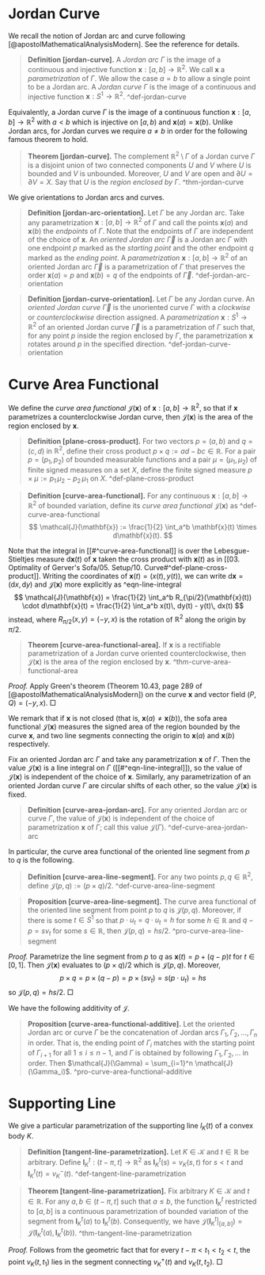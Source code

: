 # Jordan Curve

We recall the notion of Jordan arc and curve following [@apostolMathematicalAnalysisModern]. See the reference for details.

> __Definition [jordan-curve].__ A _Jordan arc_ $\Gamma$ is the image of a continuous and injective function $\mathbf{x} : [a, b] \to \mathbb{R}^2$. We call $\mathbf{x}$ a _parametrization_ of $\Gamma$. We allow the case $a=b$ to allow a single point to be a Jordan arc. A _Jordan curve_ $\Gamma$ is the image of a continuous and injective function $\mathbf{x} : S^1 \to \mathbb{R}^2$. ^def-jordan-curve

Equivalently, a Jordan curve $\Gamma$ is the image of a continuous function $\mathbf{x} : [a, b] \to \mathbb{R}^2$ with $a < b$ which is injective on $[a, b)$ and $\mathbf{x}(a) = \mathbf{x}(b)$. Unlike Jordan arcs, for Jordan curves we require $a \neq b$ in order for the following famous theorem to hold.

> __Theorem [jordan-curve].__ The complement $\mathbb{R}^2 \setminus \Gamma$ of a Jordan curve $\Gamma$ is a disjoint union of two connected components $U$ and $V$ where $U$ is bounded and $V$ is unbounded. Moreover, $U$ and $V$ are open and $\partial U = \partial V = X$. Say that $U$ is the _region enclosed by $\Gamma$_. ^thm-jordan-curve

We give orientations to Jordan arcs and curves.

> __Definition [jordan-arc-orientation].__ Let $\Gamma$ be any Jordan arc. Take any parametrization $\mathbf{x} : [a, b] \to \mathbb{R}^2$ of $\Gamma$ and call the points $\mathbf{x}(a)$ and $\mathbf{x}(b)$ the _endpoints_ of $\Gamma$. Note that the endpoints of $\Gamma$ are independent of the choice of $\mathbf{x}$. An _oriented Jordan arc_ $\overrightarrow{\Gamma}$ is a Jordan arc $\Gamma$ with one endpoint $p$ marked as the _starting point_ and the other endpoint $q$ marked as the _ending point_. A _parametrization_ $\mathbf{x} : [a, b]\to\mathbb{R}^2$ of an oriented Jordan arc $\overrightarrow{\Gamma}$ is a parametrization of $\Gamma$ that preserves the order $\mathbf{x}(a) = p$ and $\mathbf{x}(b) = q$ of the endpoints of $\overrightarrow{\Gamma}$. ^def-jordan-arc-orientation

> __Definition [jordan-curve-orientation].__ Let $\Gamma$ be any Jordan curve. An _oriented Jordan curve_ $\overrightarrow{\Gamma}$ is the unoriented curve $\Gamma$ with a _clockwise_ or _counterclockwise_ direction assigned. A _parametrization_ $\mathbf{x} : S^1 \to \mathbb{R}^2$ of an oriented Jordan curve $\overrightarrow{\Gamma}$ is a parametrization of $\Gamma$ such that, for any point $p$ inside the region enclosed by $\Gamma$, the parametrization $\mathbf{x}$ rotates around $p$ in the specified direction. ^def-jordan-curve-orientation

# Curve Area Functional

We define the _curve area functional_ $\mathcal{J}(\mathbf{x})$ of $\mathbf{x} : [a, b] \to \mathbb{R}^2$, so that if $\mathbf{x}$ parametrizes a counterclockwise Jordan curve, then $\mathcal{J}(\mathbf{x})$ is the area of the region enclosed by $\mathbf{x}$.

> __Definition [plane-cross-product].__ For two vectors $p = (a, b)$ and $q = (c, d)$ in $\mathbb{R}^2$, define their cross product $p \times q := ad - b c \in \mathbb{R}$. For a pair $p = (p_1, p_2)$ of bounded measurable functions and a pair $\mu = (\mu_1, \mu_2)$ of finite signed measures on a set $X$, define the finite signed measure $p \times \mu := p_1 \, \mu_2 - p_2 \, \mu_1$ on $X$. ^def-plane-cross-product

> __Definition [curve-area-functional].__ For any continuous $\mathbf{x} : [a, b] \to \mathbb{R}^2$ of bounded variation, define its _curve area functional_ $\mathcal{J}(\mathbf{x})$ as ^def-curve-area-functional
$$
\mathcal{J}(\mathbf{x}) := \frac{1}{2} \int_a^b \mathbf{x}(t) \times d\mathbf{x}(t).
$$

Note that the integral in [[#^curve-area-functional]] is over the Lebesgue-Stieltjes measure $\mathrm{d} \mathbf{x}(t)$ of $\mathbf{x}$ taken the cross product with $\mathbf{x}(t)$ as in [[03. Optimality of Gerver's Sofa/05. Setup/10. Curve#^def-plane-cross-product]]. Writing the coordinates of $\mathbf{x}(t) = (x(t), y(t))$, we can write $\mathrm{d} \mathbf{x} = (\mathrm{d} x, \mathrm{d} y)$ and $\mathcal{J}(\mathbf{x})$ more explicitly as ^eqn-line-integral
$$
\mathcal{J}(\mathbf{x}) = \frac{1}{2} \int_a^b R_{\pi/2}(\mathbf{x}(t)) \cdot d\mathbf{x}(t) = \frac{1}{2} \int_a^b x(t)\, dy(t) - y(t)\, dx(t)
$$
instead, where $R_{\pi/2}(x, y) = (-y, x)$ is the rotation of $\mathbb{R}^2$ along the origin by $\pi/2$.

> __Theorem [curve-area-functional-area].__ If $\mathbf{x}$ is a rectifiable parametrization of a Jordan curve oriented counterclockwise, then $\mathcal{J}(\mathbf{x})$ is the area of the region enclosed by $\mathbf{x}$. ^thm-curve-area-functional-area

_Proof._ Apply Green's theorem (Theorem 10.43, page 289 of [@apostolMathematicalAnalysisModern]) on the curve $\mathbf{x}$ and vector field $(P, Q) = (-y, x)$. □

We remark that if $\mathbf{x}$ is not closed (that is, $\mathbf{x}(a) \neq \mathbf{x}(b)$), the sofa area functional $\mathcal{J}(\mathbf{x})$ measures the signed area of the region bounded by the curve $\mathbf{x}$, and two line segments connecting the origin to $\mathbf{x}(a)$ and $\mathbf{x}(b)$ respectively.

Fix an oriented Jordan arc $\Gamma$ and take any parametrization $\mathbf{x}$ of $\Gamma$. Then the value $\mathcal{J}(\mathbf{x})$ is a line integral on $\Gamma$ ([[#^eqn-line-integral]]), so the value of $\mathcal{J}(\mathbf{x})$ is independent of the choice of $\mathbf{x}$. Similarly, any parametrization of an oriented Jordan curve $\Gamma$ are circular shifts of each other, so the value $\mathcal{J}(\mathbf{x})$ is fixed.

> __Definition [curve-area-jordan-arc].__ For any oriented Jordan arc or curve $\Gamma$, the value of $\mathcal{J}(\mathbf{x})$ is independent of the choice of parametrization $\mathbf{x}$ of $\Gamma$; call this value $\mathcal{J}(\Gamma)$. ^def-curve-area-jordan-arc

In particular, the curve area functional of the oriented line segment from $p$ to $q$ is the following.

> __Definition [curve-area-line-segment].__ For any two points $p, q \in \mathbb{R}^2$, define $\mathcal{J}(p, q) := (p \times q) / 2$. ^def-curve-area-line-segment

> __Proposition [curve-area-line-segment].__ The curve area functional of the oriented line segment from point $p$ to $q$ is $\mathcal{J}(p, q)$. Moreover, if there is some $t \in S^1$ so that $p \cdot u_t = q \cdot u_t = h$ for some $h \in \mathbb{R}$ and $q - p = s v_t$ for some $s \in \mathbb{R}$, then $\mathcal{J}(p, q) = hs/2$. ^pro-curve-area-line-segment

_Proof._ Parametrize the line segment from $p$ to $q$ as $\mathbf{x}(t) = p + (q - p) t$ for $t \in [0, 1]$. Then $\mathcal{J}(\mathbf{x})$ evaluates to $(p \times q) / 2$ which is $\mathcal{J}(p, q)$. Moreover,
$$
p \times q = p \times (q - p) = p \times (s v_t) = s (p \cdot u_t) = hs
$$
so $\mathcal{J}(p, q) = hs/2$. □

We have the following additivity of $\mathcal{J}$.

> __Proposition [curve-area-functional-additive].__ Let the oriented Jordan arc or curve $\Gamma$ be the concatenation of Jordan arcs $\Gamma_1, \Gamma_2, \dots, \Gamma_n$ in order. That is, the ending point of $\Gamma_{i}$ matches with the starting point of $\Gamma_{i+1}$ for all $1 \leq i \leq n - 1$, and $\Gamma$ is obtained by following $\Gamma_1, \Gamma_2, \dots$ in order. Then $\mathcal{J}(\Gamma) = \sum_{i=1}^n \mathcal{J}(\Gamma_i)$. ^pro-curve-area-functional-additive

# Supporting Line

We give a particular parametrization of the supporting line $l_K(t)$ of a convex body $K$.

> __Definition [tangent-line-parametrization].__ Let $K \in \mathcal{K}$ and $t \in \mathbb{R}$ be arbitrary. Define $\mathbf{l}^t_K : (t - \pi, t] \to \mathbb{R}^2$ as $\mathbf{l}^t_K(s) = v_K(s, t)$ for $s < t$ and $\mathbf{l}^t_K(t) = v_K^-(t)$. ^def-tangent-line-parametrization

> __Theorem [tangent-line-parametrization].__ Fix arbitrary $K \in \mathcal{K}$ and $t \in \mathbb{R}$. For any $a, b \in (t - \pi, t]$ such that $a \leq b$, the function $\mathbf{l}_K^t$ restricted to $[a, b]$ is a continuous parametrization of bounded variation of the segment from $\mathbf{l}^t_K(a)$ to $\mathbf{l}^t_K(b)$. Consequently, we have $\mathcal{J}\left( \mathbf{l}_K^t|_{[a, b]} \right) = \mathcal{J}(\mathbf{l}_K^t(a), \mathbf{l}_K^t(b))$. ^thm-tangent-line-parametrization

_Proof._ Follows from the geometric fact that for every $t - \pi < t_1 < t_2 < t$, the point $v_K(t, t_1)$ lies in the segment connecting $v_K^+(t)$ and $v_K(t, t_2)$. □